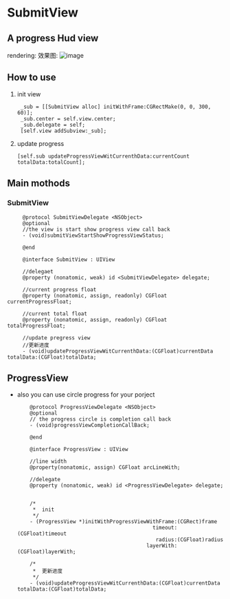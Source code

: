 # SubmitView

## A progress Hud view


rendering:
效果图:
 ![image](https://github.com/DMDavid/SubmitView/blob/master/SubmitView/rendering.gif)


## How to use

1. init view

        _sub = [[SubmitView alloc] initWithFrame:CGRectMake(0, 0, 300, 60)];
        _sub.center = self.view.center;
        _sub.delegate = self;
        [self.view addSubview:_sub];
        
2. update progress 

       [self.sub updateProgressViewWitCurrenthData:currentCount totalData:totalCount];
       
       
       
## Main mothods

### SubmitView

         @protocol SubmitViewDelegate <NSObject>
         @optional
         //the view is start show progress view call back
         - (void)submitViewStartShowProgressViewStatus;

         @end

         @interface SubmitView : UIView

         //delegaet
         @property (nonatomic, weak) id <SubmitViewDelegate> delegate;

         //current progress float
         @property (nonatomic, assign, readonly) CGFloat currentProgressFloat;

         //current total float
         @property (nonatomic, assign, readonly) CGFloat totalProgressFloat;

         //update pregress view
         //更新进度
         - (void)updateProgressViewWitCurrenthData:(CGFloat)currentData totalData:(CGFloat)totalData;
         
         
## ProgressView

* also you can use circle progress for your porject 


          @protocol ProgressViewDelegate <NSObject>
          @optional
          // the progress circle is completion call back
          - (void)progressViewCompletionCallBack;

          @end

          @interface ProgressView : UIView

          //line width
          @property(nonatomic, assign) CGFloat arcLineWith;

          //delegate
          @property (nonatomic, weak) id <ProgressViewDelegate> delegate;


          /*
           *  init
           */
          - (ProgressView *)initWithProgressViewWithFrame:(CGRect)frame
                                                  timeout:(CGFloat)timeout
                                                   radius:(CGFloat)radius
                                                layerWith:(CGFloat)layerWith;

          /*
           *  更新进度
           */
          - (void)updateProgressViewWitCurrenthData:(CGFloat)currentData totalData:(CGFloat)totalData;


